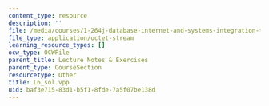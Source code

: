 ```yaml
---
content_type: resource
description: ''
file: /media/courses/1-264j-database-internet-and-systems-integration-technologies-fall-2013/baf3e71583d1b5f18fde7a5f07be138d_L6_sol.vpp
file_type: application/octet-stream
learning_resource_types: []
ocw_type: OCWFile
parent_title: Lecture Notes & Exercises
parent_type: CourseSection
resourcetype: Other
title: L6_sol.vpp
uid: baf3e715-83d1-b5f1-8fde-7a5f07be138d
---
```

